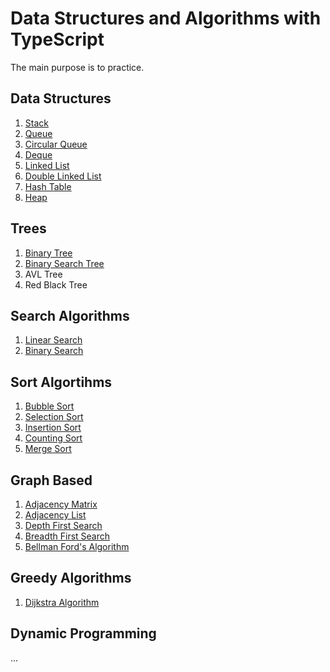 # Data Structures and Algorithms with TypeScript

The main purpose is to practice.

## Data Structures
1. [Stack](https://github.com/bberkay/dsa-with-typescript/blob/main/data-structures/stack.ts)
2. [Queue](https://github.com/bberkay/dsa-with-typescript/blob/main/data-structures/queue.ts)
3. [Circular Queue](https://github.com/bberkay/dsa-with-typescript/blob/main/data-structures/circular_queue.ts)
4. [Deque](https://github.com/bberkay/dsa-with-typescript/blob/main/data-structures/deque.ts)
5. [Linked List](https://github.com/bberkay/dsa-with-typescript/blob/main/data-structures/linked_list.ts)
6. [Double Linked List](https://github.com/bberkay/dsa-with-typescript/blob/main/data-structures/double_linked_list.ts)
7. [Hash Table](https://github.com/bberkay/dsa-with-typescript/blob/main/data-structures/hash_table.ts)
8. [Heap](https://github.com/bberkay/dsa-with-typescript/blob/main/data-structures/heap.ts)

## Trees
1. [Binary Tree](https://github.com/bberkay/dsa-with-typescript/blob/main/trees/binary_tree.ts)
2. [Binary Search Tree](https://github.com/bberkay/dsa-with-typescript/blob/main/trees/binary_search_tree.ts)
3. AVL Tree
4. Red Black Tree

## Search Algorithms
1. [Linear Search](https://github.com/bberkay/dsa-with-typescript/blob/main/search-algorithms/linear_search.ts)
2. [Binary Search](https://github.com/bberkay/dsa-with-typescript/blob/main/search-algorithms/binary_search.ts)

## Sort Algortihms
1. [Bubble Sort](https://github.com/bberkay/dsa-with-typescript/blob/main/sort-algorithms/bubble_sort.ts)
2. [Selection Sort](https://github.com/bberkay/dsa-with-typescript/blob/main/sort-algorithms/selection_sort.ts)
3. [Insertion Sort](https://github.com/bberkay/dsa-with-typescript/blob/main/sort-algorithms/insertion_sort.ts)
4. [Counting Sort](https://github.com/bberkay/dsa-with-typescript/blob/main/sort-algorithms/counting_sort.ts)
5. [Merge Sort](https://github.com/bberkay/dsa-with-typescript/blob/main/sort-algorithms/merge_sort.ts)

## Graph Based
1. [Adjacency Matrix](https://github.com/bberkay/dsa-with-typescript/blob/main/graph-based/adjacency_matrix.ts)
2. [Adjacency List](https://github.com/bberkay/dsa-with-typescript/blob/main/graph-based/adjacency_list.ts)
3. [Depth First Search](https://github.com/bberkay/dsa-with-typescript/blob/main/graph-based/dfs.ts)
4. [Breadth First Search](https://github.com/bberkay/dsa-with-typescript/blob/main/graph-based/bfs.ts)
5. [Bellman Ford's Algorithm](https://github.com/bberkay/dsa-with-typescript/blob/main/graph-based/bellman_ford.ts)

## Greedy Algorithms
1. [Dijkstra Algorithm](https://github.com/bberkay/dsa-with-typescript/blob/main/greedy-algorithms/dijkstra.ts)

## Dynamic Programming
...



